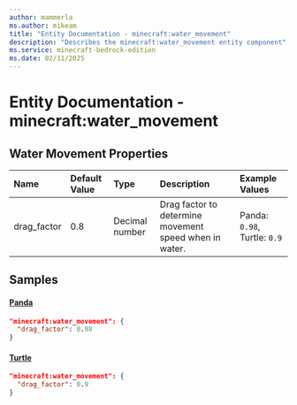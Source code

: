 ```yaml
---
author: mammerla
ms.author: mikeam
title: "Entity Documentation - minecraft:water_movement"
description: "Describes the minecraft:water_movement entity component"
ms.service: minecraft-bedrock-edition
ms.date: 02/11/2025 
---
```


# Entity Documentation - minecraft:water_movement


## Water Movement Properties

|Name       |Default Value |Type |Description |Example Values |
|:----------|:-------------|:----|:-----------|:------------- |
| drag_factor | 0.8 | Decimal number | Drag factor to determine movement speed when in water. | Panda: `0.98`, Turtle: `0.9` | 

## Samples

#### [Panda](https://github.com/Mojang/bedrock-samples/tree/preview/behavior_pack/entities/panda.json)


```json
"minecraft:water_movement": {
  "drag_factor": 0.98
}
```

#### [Turtle](https://github.com/Mojang/bedrock-samples/tree/preview/behavior_pack/entities/turtle.json)


```json
"minecraft:water_movement": {
  "drag_factor": 0.9
}
```

